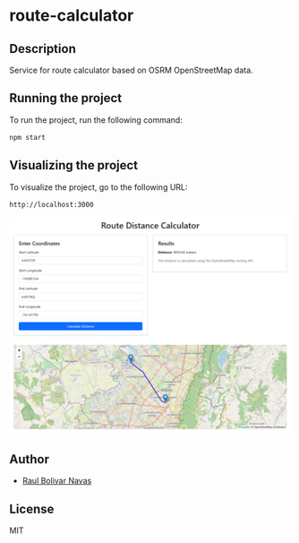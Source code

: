 # route-calculator

## Description
Service for route calculator based on OSRM OpenStreetMap data.

## Running the project

To run the project, run the following command:

```bash
npm start
```

## Visualizing the project

To visualize the project, go to the following URL:

```
http://localhost:3000
```

![preview.png](preview.png)

## Author

- [Raul Bolivar Navas](https://rasysbox.com)

## License
MIT
